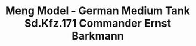 ---
layout: product
title: "Meng Model - German Medium Tank Sd.Kfz.171 Commander Ernst Barkmann"
price: "9000" 
desc: "N/A"
img_path: "/assets/img/MM-ES-003.jpg"
brand: "N/A"
available: false
special_offer: false
new: false
soon: false
cat: "010000"
subcat: "011000"
subsubcat: "0N/A"
sifra: "MM-ES-003"
popular: true
---